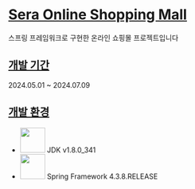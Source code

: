 # <u>Sera Online Shopping Mall</u>
스프링 프레임워크로 구현한 온라인 쇼핑몰 프로젝트입니다

## <u>개발 기간</u>
2024.05.01 ~ 2024.07.09

## <u>개발 환경</u>
*  <img src="https://github.com/user-attachments/assets/97b51365-1be9-4674-bd59-1effb8f75c75" width="50px"> JDK v1.8.0_341
*  <img src="https://github.com/user-attachments/assets/196d77e8-c853-4c63-9a6c-14e31916bda4" width="50px"> Spring Framework 4.3.8.RELEASE 


